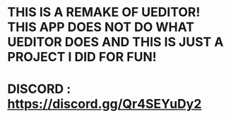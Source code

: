 # THIS IS A REMAKE OF UEDITOR! THIS APP DOES NOT DO WHAT UEDITOR DOES AND THIS IS JUST A PROJECT I DID FOR FUN! 

# DISCORD : https://discord.gg/Qr4SEYuDy2
